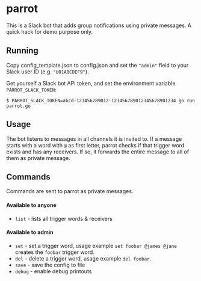 # parrot
This is a Slack bot that adds group notifications using private messages. A quick hack for demo purpose only.

## Running
Copy config_template.json to config.json and set the `"admin"` field to your Slack user ID (e.g. `"U01ABCDEF9"`).

Get yourself a Slack bot API token, and set the environment variable `PARROT_SLACK_TOKEN`:
```
$ PARROT_SLACK_TOKEN=abcd-123456789012-123456789012345678901234 go run parrot.go
```
## Usage
The bot listens to messages in all channels it is invited to. If a message starts with a word with `@` as first letter, parrot checks if that trigger word exists and has any receivers. If so, it forwards the entire message to all of them as private message.

## Commands
Commands are sent to parrot as private messages.

#### Available to anyone
- `list` - lists all trigger words & receivers

#### Available to admin
- `set` - set a trigger word, usage example `set foobar @james @jane` creates the `foobar` trigger word.
- `del` - delete a trigger word, usage example `del foobar`.
- `save` - save the config to file
- `debug` - enable debug printouts
